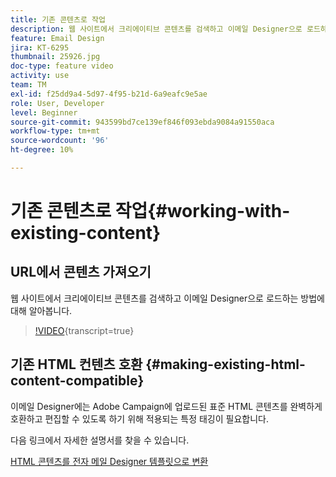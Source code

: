 ```yaml
---
title: 기존 콘텐츠로 작업
description: 웹 사이트에서 크리에이티브 콘텐츠를 검색하고 이메일 Designer으로 로드하는 방법에 대해 알아봅니다.
feature: Email Design
jira: KT-6295
thumbnail: 25926.jpg
doc-type: feature video
activity: use
team: TM
exl-id: f25dd9a4-5d97-4f95-b21d-6a9eafc9e5ae
role: User, Developer
level: Beginner
source-git-commit: 943599bd7ce139ef846f093ebda9084a91550aca
workflow-type: tm+mt
source-wordcount: '96'
ht-degree: 10%

---
```


# 기존 콘텐츠로 작업{#working-with-existing-content}

## URL에서 콘텐츠 가져오기

웹 사이트에서 크리에이티브 콘텐츠를 검색하고 이메일 Designer으로 로드하는 방법에 대해 알아봅니다.

>[!VIDEO](https://video.tv.adobe.com/v/25926?learn=on){transcript=true}

## 기존 HTML 컨텐츠 호환 {#making-existing-html-content-compatible}

이메일 Designer에는 Adobe Campaign에 업로드된 표준 HTML 콘텐츠를 완벽하게 호환하고 편집할 수 있도록 하기 위해 적용되는 특정 태깅이 필요합니다.

다음 링크에서 자세한 설명서를 찾을 수 있습니다.

[HTML 콘텐츠를 전자 메일 Designer 템플릿으로 변환](https://experienceleague.adobe.com/docs/campaign-standard/using/designing-content/building-email-content/using-existing-content.html?lang=en)
